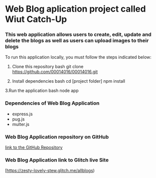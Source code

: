 # Web Blog aplication project called Wiut Catch-Up

### This web application allows users to create, edit, update and delete the blogs as well as users can upload images to their blogs

To run this application locally, you must follow the steps indicated below:

1. Clone this repository
bash
git clone https://github.com/00014016/00014016.git

2. Install dependencies
bash
cd [project folder]
npm install

3.Run the application
bash
node app


### Dependencies of Web Blog Application
- express.js
- pug.js
- multer.js

### Web Blog Application repository on GitHub
[link to the GitHub Repository](https://github.com/00014016/00014016.git)

### Web Blog Application link to Glitch live Site
[https://zesty-lovely-stew.glitch.me/allblogs)
